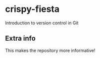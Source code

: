 # crispy-fiesta
Introduction to version control in Git

## Extra info

This makes the repository more informative!
